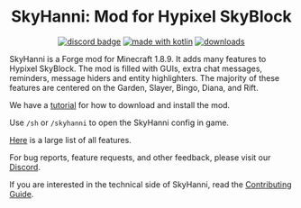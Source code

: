 <h1 align = "center">
	SkyHanni: Mod for Hypixel SkyBlock
</h1>

<div align="center">

[![discord badge](https://img.shields.io/discord/997079228510117908?label=discord&color=9089DA&logo=discord&style=for-the-badge)](https://discord.gg/skyhanni-997079228510117908)
[![made with kotlin](https://img.shields.io/badge/Made%20With-Kotlin-orange?style=for-the-badge&logo=kotlin&logocolor=white)](https://kotlinlang.org/)
[![downloads](https://img.shields.io/github/downloads/hannibal002/SkyHanni/total?label=downloads&color=208a19&logo=github&style=for-the-badge)](https://github.com/hannibal00212/SkyHanni/releases)
</div>

SkyHanni is a Forge mod for Minecraft 1.8.9. It adds many features to Hypixel SkyBlock.
The mod is filled with GUIs, extra chat messages, reminders, message hiders and entity highlighters.
The majority of these features are centered on the Garden, Slayer, Bingo, Diana, and Rift.

We have a [tutorial](https://github.com/hannibal002/SkyHanni/blob/beta/INSTALLING.md)
for how to download and install the mod.

Use `/sh` or `/skyhanni` to open the SkyHanni config in game.

[Here](https://github.com/hannibal002/SkyHanni/blob/beta/FEATURES.md)  is a large list of all features.

For bug reports, feature requests, and other feedback, please visit
our [Discord](https://discord.gg/skyhanni-997079228510117908).

If you are interested in the technical side of SkyHanni, read
the [Contributing Guide](https://github.com/hannibal002/SkyHanni/blob/beta/CONTRIBUTING.md).